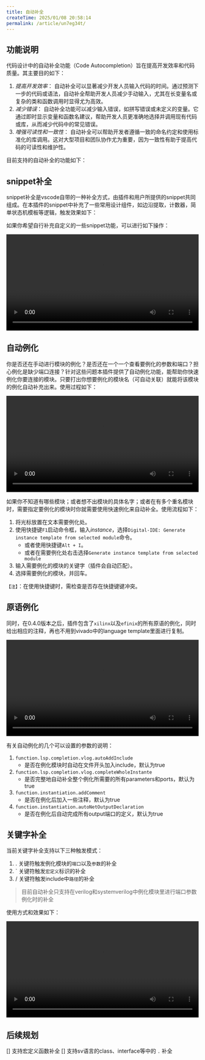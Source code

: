 ```yaml
---
title: 自动补全
createTime: 2025/01/08 20:58:14
permalink: /article/un7eg34t/
---
```


## 功能说明

代码设计中的自动补全功能（Code Autocompletion）旨在提高开发效率和代码质量。其主要目的如下：

1. $提高开发效率$：
   自动补全可以显著减少开发人员输入代码的时间。通过预测下一步的代码或语法，自动补全帮助开发人员减少手动输入，尤其在长变量名或复杂的类和函数调用时显得尤为高效。
2. $减少错误$：
   自动补全功能可以减少输入错误，如拼写错误或未定义的变量。它通过即时显示变量和函数名建议，帮助开发人员更准确地选择并调用现有代码或库，从而减少代码中的常见错误。
3. $增强可读性和一致性$：
   自动补全可以帮助开发者遵循一致的命名约定和使用标准化的库调用。这对大型项目和团队协作尤为重要，因为一致性有助于提高代码的可读性和维护性。

目前支持的自动补全的功能如下：

## snippet补全

snippet补全是vscode自带的一种补全方式，由插件和用户所提供的snippet共同组成。在本插件的snippet中补充了一些常用设计组件，如边沿提取，计数器，简单状态机模板等逻辑，触发效果如下：

如果你希望自行补充自定义的一些snippet功能，可以进行如下操作：

<!-- TODO: add-snippets -->
<center>
<video width="100%" controls>  
  <source src="/videos/add-snippets.mp4" type="video/mp4">  
  您的浏览器不支持视频标签。  
</video>
</center>


## 自动例化

你是否还在手动进行模块的例化？是否还在一个一个查看要例化的参数和端口？担心例化是缺少端口连接？针对这些问题本插件提供了自动例化功能，能帮助你快速例化你要连接的模块。只要打出你想要例化的模块名（可自动关联）就能将该模块的例化自动补充出来。使用过程如下：

<!-- TODO: auto-instance -->
<center>
<video width="100%" controls>  
  <source src="/videos/auto-instance.mp4" type="video/mp4">  
  您的浏览器不支持视频标签。  
</video>
</center>

如果你不知道有哪些模块；或者想不出模块的具体名字；或者在有多个重名模块时，需要指定要例化的模块时你就需要使用快速例化来自动补全。使用流程如下：
1. 将光标放置在文本需要例化处。
2. 使用快捷键`F1`启动命令框，输入*instance*，选择`Digital-IDE: Generate instance template from selected module`命令。
   - 或者使用快捷键`Alt + I`。
   - 或者在需要例化处右击选择`Generate instance template from selected module`
3. 输入需要例化的模块的关键字（插件会自动匹配）。
4. 选择需要例化的模块，并回车。

`【注】`：在使用快捷键时，需检查是否存在快捷键键冲突。

## 原语例化
同时，在0.4.0版本之后，插件包含了`xilinx`以及`efinix`的所有原语的例化，同时给出相应的注释，再也不用到vivado中的language template里面进行复制。
<!-- TODO: prim-instance -->
<center>
<video width="100%" controls>  
  <source src="/videos/prim-instance.mp4" type="video/mp4">  
  您的浏览器不支持视频标签。  
</video>
</center>


有关自动例化的几个可以设置的参数的说明：

1. `function.lsp.completion.vlog.autoAddInclude`
    - 是否在例化模块时自动在文件开头加入include，默认为true
2. `function.lsp.completion.vlog.completeWholeInstante`
    - 是否完整地自动补全整个例化所需要的所有parameters和ports，默认为true
3. `function.instantiation.addComment`
    - 是否在例化后加入一些注释，默认为true
4. `function.instantiation.autoNetOutputDeclaration`
    - 是否在例化后自动完成所有output端口的定义，默认为true

## 关键字补全

当前关键字补全支持以下三种触发模式：
1. . 关键符触发例化模块的`端口`以及`参数`的补全
2. \` 关键符触发`宏定义`标识的补全
3. / 关键符触发include中`路径`的补全
> 目前自动补全只支持在verilog和systemverilog中例化模块里进行端口参数例化时的补全

使用方式和效果如下：
<!-- TODO: auto-completion -->
<center>
<video width="100%" controls>  
  <source src="/videos/auto-completion.mp4" type="video/mp4">  
  您的浏览器不支持视频标签。  
</video>
</center>

## 后续规划

[] 支持宏定义函数补全
[] 支持sv语言的class、interface等中的 `.` 补全

